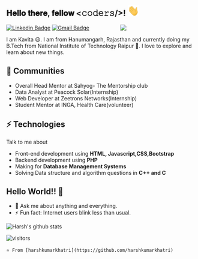 <h2> 𝐇𝐞𝐥𝐥𝐨 𝐭𝐡𝐞𝐫𝐞, 𝐟𝐞𝐥𝐥𝐨𝐰 <𝚌𝚘𝚍𝚎𝚛𝚜/>! <img src="https://raw.githubusercontent.com/ABSphreak/ABSphreak/master/gifs/Hi.gif" width="30px"></h2>

<img align='right' src='https://user-images.githubusercontent.com/5713670/87202985-820dcb80-c2b6-11ea-9f56-7ec461c497c3.gif' width='200"'>

 [![Linkedin Badge](https://img.shields.io/badge/-harshkumarkhatri-blue?style=flat-square&logo=Linkedin&logoColor=white&link=https://www.linkedin.com/in/kavita-poonia-168937183/)](https://www.linkedin.com/in/kavita-poonia-168937183/) 
[![Gmail Badge](https://img.shields.io/badge/-mailharshkhatri@gmail.com-c14438?style=flat-square&logo=Gmail&logoColor=white&link=mailto:kavitapoonia13@gmail.com)](mailto:kavitapoonia13@gmail.com)

I am Kavita 😃. I am from Hanumangarh, Rajasthan and currently doing my B.Tech from National Institute of Technology Raipur 🏫. I love to explore and learn about new things.
## 👯 Communities
* Overall Head Mentor at Sahyog- The Mentorship club
* Data Analyst at Peacock Solar(Internship)
* Web Developer at Zeetrons Networks(Internship)
* Student Mentor at INGA, Health Care(volunteer)

## ⚡ Technologies
Talk to me about
- Front-end development using **HTML, Javascript,CSS,Bootstrap**
- Backend development using **PHP**
- Making for **Database Management Systems**
- Solving Data structure and algorithm questions in **C++ and C**
## Hello World!! 🤔
- 💬 Ask me about anything and everything.
- ⚡ Fun fact: Internet users blink less than usual.

![Harsh's github stats](https://github-readme-stats.vercel.app/api?username=harshkumarkhatri&hide=["issues"]&show_icons=true)

![visitors](https://visitor-badge.glitch.me/badge?page_id=harshkumarkhatri.harshkumarkhatri)

```⭐️ From [harshkumarkhatri](https://github.com/harshkumarkhatri)```
